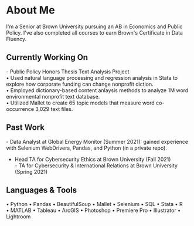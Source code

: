 # About Me

I'm a Senior at Brown University pursuing an AB in Economics and Public Policy. I've also completed all courses to earn Brown's Certificate in Data Fluency.

## Currently Working On
- Public Policy Honors Thesis Text Analysis Project<br />
  • Used natural language processing and regression analysis in Stata to explore how corporate funding can change nonprofit diction.<br />
  • Employed dictionary-based content anlaysis methods to analyze 1M word environmental nonprofit text database.<br />
  • Utilized Mallet to create 65 topic models that measure word co-occurrence 3,029 text files.<br />

## Past Work
- Data Analyst at Global Energy Monitor (Summer 2021): gained experience with Selenium WebDrivers, Pandas, and Python (in a private repo).<br />
- Head TA for Cybersecurity Ethics at Brown University (Fall 2021)<br />
- TA for Cybersecurity & International Relations at Brown University (Spring 2021)<br />

## Languages & Tools
• Python
• Pandas
• BeautifulSoup
• Mallet
• Selenium
• SQL
• Stata
• R
• MATLAB
• Tableau
• ArcGIS
• Photoshop
• Premiere Pro
• Illustrator
• Lightroom

